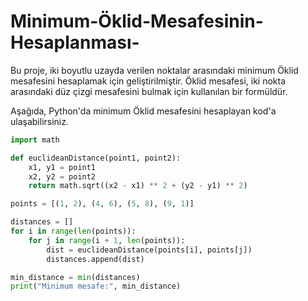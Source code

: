 # Minimum-Öklid-Mesafesinin-Hesaplanması-

Bu proje, iki boyutlu uzayda verilen noktalar arasındaki minimum Öklid mesafesini hesaplamak için geliştirilmiştir. Öklid mesafesi, iki nokta arasındaki düz çizgi mesafesini bulmak için kullanılan bir formüldür.

Aşağıda, Python'da minimum Öklid mesafesini hesaplayan kod'a ulaşabilirsiniz.

```python
import math

def euclideanDistance(point1, point2):
    x1, y1 = point1
    x2, y2 = point2
    return math.sqrt((x2 - x1) ** 2 + (y2 - y1) ** 2)

points = [(1, 2), (4, 6), (5, 8), (9, 1)]

distances = []
for i in range(len(points)):
    for j in range(i + 1, len(points)):
        dist = euclideanDistance(points[i], points[j])
        distances.append(dist)

min_distance = min(distances)
print("Minimum mesafe:", min_distance)



